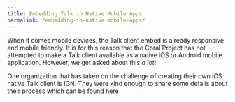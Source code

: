```yaml
---
title: Embedding Talk in Native Mobile Apps
permalink: /embedding-in-native-mobile-apps/
---
```


When it comes mobile devices, the Talk client embed is already responsive and mobile friendly. It is for this reason that the Coral Project has not attempted to make a Talk client available as a native iOS or Android mobile application. However, we get asked about this _a lot_!

One organization that has taken on the challenge of creating their own iOS native Talk client is IGN. They were kind enough to share some details about their process which can be found [here](/talk/images/IGNNativeComments.pdf)

